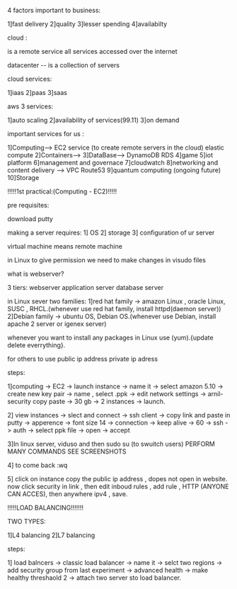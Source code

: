 4 factors important to business:

1]fast delivery
2]quality
3]lesser spending
4]availabilty


cloud :

is a remote service 
all services accessed over the internet

datacenter -- is a collection of servers


cloud services:

1]iaas
2]paas
3]saas


aws 3 services:

1]auto scaling
2]availability of services(99.11)
3]on demand


important services for us :

1]Computing--> EC2 service (to create remote servers in the cloud) elastic compute
2]Containers-->
3]DataBase--> DynamoDB RDS
4]game
5]iot platform
6]management and governace
7]cloudwatch
8]networking and content delivery --> VPC Route53
9]quantum computing (ongoing future)
10]Storage



!!!!!1st practical:(Computing - EC2)!!!!!

pre requisites:

download putty 

making a server requires:
1] OS
2] storage
3] configuration of ur server

virtual machine means remote machine

in Linux to give permission we need to make changes in visudo files

what is webserver?

3 tiers:
webserver
application server
database server

in Linux sever two families:
1]red hat family -> amazon Linux , oracle Linux, SUSC , RHCL.(whenever use red hat family, install httpd(daemon server))
2]Debian family -> ubuntu OS, Debian OS.(whenever use Debian, install apache 2 server or igenex server)

whenever you want to install any packages in Linux use (yum).{update delete everrything}.

for others to use public ip address
private ip adress


steps:

1]computing -> EC2 -> launch instance -> name it -> select amazon 5.10 -> create new key pair -> name , select .ppk -> edit network settings
-> arnil-security copy paste -> 30 gb -> 2 instances -> launch.

2] view instances -> slect and connect -> ssh client -> copy link and paste in putty -> apperence -> font size 14 -> connection -> keep alive -> 60 -> ssh -> auth -> select ppk file -> open -> accept


3]In linux server, viduso and then sudo su (to swuitch users)  PERFORM MANY COMMANDS SEE SCREENSHOTS

4] to come back :wq

5] click on instance copy the public ip address , dopes not open in website. 
now click security in link , then edit inboud rules , add rule , HTTP (ANYONE CAN ACCES), then anywhere ipv4 , save.



!!!!!LOAD BALANCING!!!!!!!

TWO TYPES:

1]L4 balancing 
2]L7 balancing



steps:

1] load balncers -> classic load balancer -> name it -> selct two regions -> add security group from last experiment -> advanced health ->
make healthy threshaold 2 -> attach two server sto load balancer.


